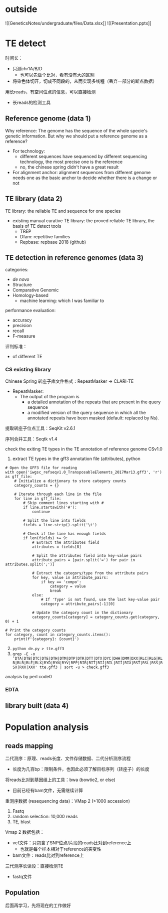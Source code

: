 # outside

![[GeneticsNotes/undergraduate/files/Data.xlsx]]
![[Presentation.pptx]]
# TE detect

时间长：
- 只测chr1A/B/D
	- 也可以先做个比对，看有没有大的区别
- 将染色体切开，切成不同段的，从而实现多线程（丢弃一部分的断点数据）

用长reads，有空间位点的信息，可以直接检测
- 长reads的检测工具

## Reference genome (data 1)

Why reference: The genome has the sequence of the whole specie's genetic information. But why we should put a reference genome as a reference?
- For technology: 
	- different sequences have sequenced by different sequencing technology, the most precise one is the reference
	- no, the chinese spring didn't have a great result 
- For alignment anchor: alignment sequences from different genome needs one as the basic anchor to decide whether there is a change or not

## TE library (data 2)

TE library: the reliable TE and sequence for one species
- existing manual curative TE library: the proved reliable TE library, the basis of TE detect tools
	- TREP
	- Dfam: repetitive families
	- Repbase: repbase 2018 (github)

## TE detection in reference genomes (data 3)

categories:
- *de novo*
- Structure
- Comparative Genomic
- Homology-based
	- machine learning: which I was familiar to

performance evaluation:
- accuracy
- precision
- recall
- F-measure

评判标准：
- of different TE

### CS existing library

Chinese Spring 转座子库文件格式：RepeatMasker -> CLARI-TE
- RepeatMasker:
	- The output of the program is 
		- a detailed annotation of the repeats that are present in the query sequence
		- a modified version of the query sequence in which all the annotated repeats have been masked (default: replaced by Ns).

提取转座子位点工具：SeqKit v2.6.1

序列合并工具：Seqtk v1.4

check the exiting TE types in the TE annotation of reference genome CSv1.0
1. extract TE types in the gff3 annotation file (attributes), python
```
# Open the GFF3 file for reading
with open('iwgsc_refseqv1.0_TransposableElements_2017Mar13.gff3', 'r') as gff_file:
    # Initialize a dictionary to store category counts
    category_counts = {}

    # Iterate through each line in the file
    for line in gff_file:
        # Skip comment lines starting with #
        if line.startswith('#'):
            continue

        # Split the line into fields
        fields = line.strip().split('\t')

        # Check if the line has enough fields
        if len(fields) >= 9:
            # Extract the attributes field
            attributes = fields[8]

            # Split the attributes field into key-value pairs
            attribute_pairs = [pair.split('=') for pair in attributes.split(';')]

            # Extract the category/type from the attribute pairs
            for key, value in attribute_pairs:
                if key == 'compo':
                    category = value
                    break
            else:
                # If 'Type' is not found, use the last key-value pair
                category = attribute_pairs[-1][0]

            # Update the category count in the dictionary
            category_counts[category] = category_counts.get(category, 0) + 1

# Print the category counts
for category, count in category_counts.items():
    print(f'{category}: {count}')
```
2. `python de.py > tte.gff3`
3. `grep -E -o 'DTA|DTB|DTC|DTE|DTH|DTM|DTP|DTR|DTT|DTX|DYC|DHH|DMM|DXX|RLC|RLG|RLB|RLR|RLE|RLX|RYD|RYN|RYV|RPP|RIR|RIT|RIJ|RIL|RII|RIX|RST|RSL|RSS|RSX|RXX|XXX' tte.gff3 | sort -u > check.gff3`

analysis by perl code0

### EDTA

## library built (data 4)



# Population analysis

## reads mapping

二代测序：原理、reads长度、文件存储数据、二代分析测序流程
- 长度为几百bp：限制条件，也因此必须了解目标序列（转座子）的长度

将reads比对到基因组上的工具：bwa (bowtie2, or else)
- 目前已经有bam文件，无需继续计算

重测序数据 (resequencing data)：VMap 2 (>1000 accession)
1. Fastq
2. random selection: 10,000 reads
3. TE, blast

Vmap 2 数据包括：
- vcf文件：只包含了SNP位点/片段的reads比对到reference上
	- 也就是每个样本相对于reference的突变性
- bam文件：reads比对到reference上

三代测序长读段：直接检测TE
- fastq文件

## Population



后面再学习，先将现在的工作做好